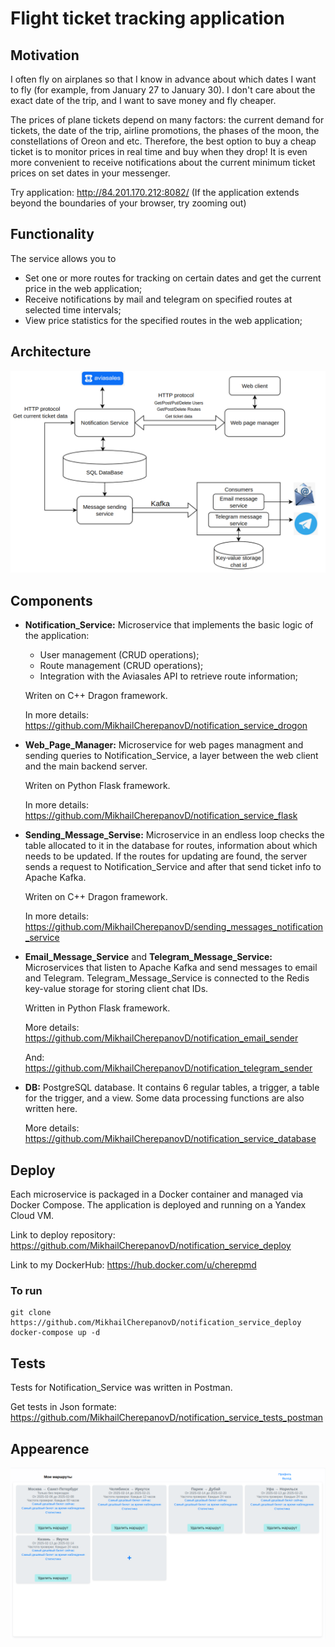# Flight ticket tracking application

## Motivation

I often fly on airplanes so that I know in advance about which dates I want to fly (for example, from January 27 to January 30). I don't care about the exact date of the trip, and I want to save money and fly cheaper. 

The prices of plane tickets depend on many factors: the current demand for tickets, the date of the trip, airline promotions, the phases of the moon, the constellations of Oreon and etc.  Therefore, the best option to buy a cheap ticket is to monitor prices in real time and buy when they drop! It is even more convenient to receive notifications about the current minimum ticket prices on set dates in your messenger.

Try application: <http://84.201.170.212:8082/> (If the application extends beyond the boundaries of your browser, try zooming out)
## Functionality

The service allows you to

* Set one or more routes for tracking on certain dates and get the current price in the web application;
* Receive notifications by mail and telegram on specified routes at selected time intervals;
* View price statistics for the specified routes in the web application;

## Architecture

![](architecture_scheme.png)

## Сomponents

* **Notification_Service:** Microservice that implements the basic logic of the application:

    - User management (CRUD operations);  
    - Route management (CRUD operations);  
    - Integration with the Aviasales API to retrieve route information; 
    
    Writen on C++ Dragon framework. 
    
    In more details: <https://github.com/MikhailCherepanovD/notification_service_drogon>
    
* **Web_Page_Manager:**  Microservice for web pages managment and sending queries to Notification_Service, a layer between the web client and the main backend server.

    Writen on Python Flask framework. 

    In more details: <https://github.com/MikhailCherepanovD/notification_service_flask>



* **Sending_Message_Servise:**  Microservice in an endless loop checks the table allocated to it in the database for routes, information about which needs to be updated. If the routes for updating are found, the server sends a request to Notification_Service and after that send ticket info to Apache Kafka.

    Writen on C++ Dragon framework. 

    In more details: <https://github.com/MikhailCherepanovD/sending_messages_notification_service>




* **Email_Message_Service** and **Telegram_Message_Service:** Microservices that listen to Apache Kafka and send messages to email and Telegram. Telegram_Message_Service is connected to the Redis key-value storage for storing client chat IDs.  

    Written in Python Flask framework.  

    More details: <https://github.com/MikhailCherepanovD/notification_email_sender>  

    And: <https://github.com/MikhailCherepanovD/notification_telegram_sender>  

* **DB:** PostgreSQL database. It contains 6 regular tables, a trigger, a table for the trigger, and a view. Some data processing functions are also written here.  

    More details: <https://github.com/MikhailCherepanovD/notification_service_database>  



## Deploy  

Each microservice is packaged in a Docker container and managed via Docker Compose. The application is deployed and running on a Yandex Cloud VM.  

Link to deploy repository: <https://github.com/MikhailCherepanovD/notification_service_deploy>  

Link to my DockerHub: <https://hub.docker.com/u/cherepmd>  

### To run  


    git clone https://github.com/MikhailCherepanovD/notification_service_deploy  
    docker-compose up -d 
 ## Tests

Tests for Notification_Service was written in Postman.

Get tests in Json formate: <https://github.com/MikhailCherepanovD/notification_service_tests_postman>

 ##  Appearence


![](Appearance.png)
